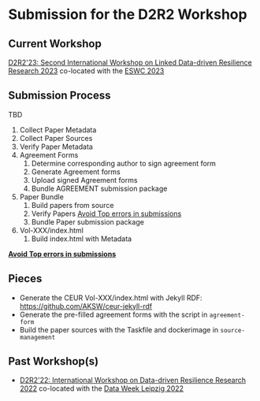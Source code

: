 # Submission for the D2R2 Workshop

## Current Workshop
[D2R2'23: Second International Workshop on Linked Data-driven Resilience Research 2023](http://aksw.org/2023.d2r2.aksw.org/) co-located with the [ESWC 2023](https://2023.eswc-conferences.org/)

## Submission Process

TBD

1. Collect Paper Metadata
2. Collect Paper Sources
3. Verify Paper Metadata
4. Agreement Forms
    1. Determine corresponding author to sign agreement form
    2. Generate Agreement forms
    3. Upload signed Agreement forms
    4. Bundle AGREEMENT submission package
5. Paper Bundle
    1. Build papers from source
    2. Verify Papers [Avoid Top errors in submissions](https://ceur-ws.org/HOWTOSUBMIT.html#TOPERRORS)
    3. Bundle Paper submission package
6. Vol-XXX/index.html
    1. Build index.html with Metadata

**[Avoid Top errors in submissions](https://ceur-ws.org/HOWTOSUBMIT.html#TOPERRORS)**

## Pieces

- Generate the CEUR Vol-XXX/index.html with Jekyll RDF: https://github.com/AKSW/ceur-jekyll-rdf
- Generate the pre-filled agreement forms with the script in `agreement-form`
- Build the paper sources with the Taskfile and dockerimage in `source-management`


## Past Workshop(s)
- [D2R2'22: International Workshop on Data-driven Resilience Research 2022](https://2022.dataweek.de/d2r2-22/) co-located with the [Data Week Leipzig 2022](https://2022.dataweek.de/)
